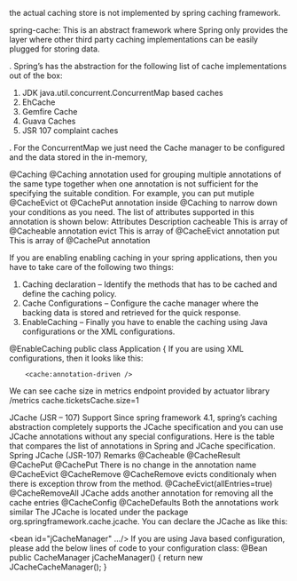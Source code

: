 the actual caching store is not implemented by spring caching framework.

spring-cache: This is an abstract framework where Spring only provides the layer where other third party caching implementations can be easily plugged for storing data.

. Spring’s has the abstraction for the following list of cache implementations out of the box:
1.	JDK java.util.concurrent.ConcurrentMap based caches
2.	EhCache
3.	Gemfire Cache
4.	Guava Caches
5.	JSR 107 complaint caches


. For the ConcurrentMap we just need the Cache manager to be configured and the data stored in the in-memory,

@Caching
@Caching annotation used for grouping multiple annotations of the same type together when one annotation is not sufficient for the specifying the suitable condition. For example, you can put mutiple @CacheEvict ot @CachePut annotation inside @Caching to narrow down your conditions as you need.
The list of attributes supported in this annotation is shown below:
Attributes	Description
cacheable	This is array of @Cacheable annotation
evict	This is array of @CacheEvict annotation
put	This is array of @CachePut annotation


If you are enabling enabling caching in your spring applications, then you have to take care of the following two things:
1.	Caching declaration – Identify the methods that has to be cached and define the caching policy.
2.	Cache Configurations – Configure the cache manager where the backing data is stored and retrieved for the quick response.
3.	EnableCaching – Finally you have to enable the caching using Java configurations or the XML configurations.

@EnableCaching
public class Application {
If you are using XML configurations, then it looks like this:
<beans xmlns="http://www.springframework.org/schema/beans" xmlns:xsi="http://www.w3.org/2001/XMLSchema-instance" xmlns:cache="http://www.springframework.org/schema/cache" xsi:schemaLocation=" http://www.springframework.org/schema/beans http://www.springframework.org/schema/beans/spring-beans.xsd http://www.springframework.org/schema/cache http://www.springframework.org/schema/cache/spring-cache.xsd">

        <cache:annotation-driven />

</beans>

We can see cache size in metrics endpoint provided by actuator library
/metrics
cache.ticketsCache.size=1




JCache (JSR – 107) Support
Since spring framework 4.1, spring’s caching abstraction completely supports the JCache specification and you can use JCache annotations without any special configurations. Here is the table that compares the list of annotations in Spring and JCache specification.
Spring	JCache (JSR-107)	Remarks
@Cacheable	@CacheResult	
@CachePut	@CachePut	 There is no change in the annotation name
@CacheEvict	@CacheRemove	 @CacheRemove evicts conditionaly when
there is exception throw from the method.
@CacheEvict(allEntries=true)	@CacheRemoveAll	 JCache adds another annotation for
removing all the cache entries
@CacheConfig	@CacheDefaults	 Both the annotations work similar
The JCache is located under the package org.springframework.cache.jcache. You can declare the JCache as like this:
<bean id="cacheManager" class="org.springframework.cache.jcache.JCacheCacheManager" p:cache-manager-ref="jCacheManager"/>

<!-- JSR-107 cache manager setup -->
<bean id="jCacheManager" .../>
If you are using Java based configuration, please add the below lines of code to your configuration class:
@Bean
public CacheManager jCacheManager() {
   return new JCacheCacheManager();
}
